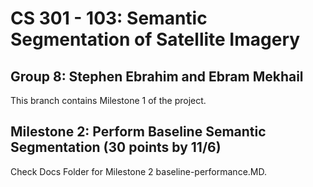 # CS 301 - 103: Semantic Segmentation of Satellite Imagery

## Group 8: Stephen Ebrahim and Ebram Mekhail

This branch contains Milestone 1 of the project.

## Milestone 2: Perform Baseline Semantic Segmentation (30 points by 11/6)

Check Docs Folder for Milestone 2 baseline-performance.MD.
